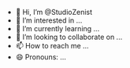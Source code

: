 - 👋 Hi, I’m @StudioZenist
- 👀 I’m interested in ...
- 🌱 I’m currently learning ...
- 💞️ I’m looking to collaborate on ...
- 📫 How to reach me ...
- 😄 Pronouns: ...

<!---
StudioZenist/StudioZenist is a ✨ special ✨ repository because its `README.md` (this file) appears on your GitHub profile.
You can click the Preview link to take a look at your changes.
--->

